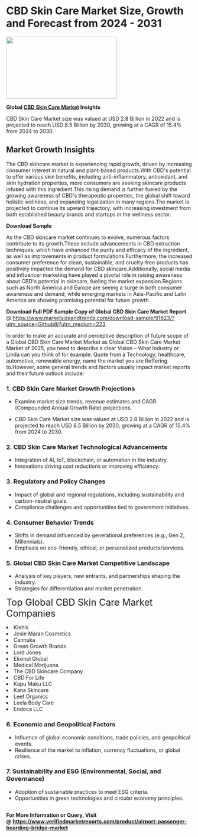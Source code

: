 <H1>CBD Skin Care Market Size, Growth and Forecast from 2024 - 2031</H1><img class="aligncenter size-medium wp-image-584254" src="https://thirdeyenews.in/wp-content/uploads/2024/09/Global-Market-Research-300x168.jpeg" alt="" width="300" height="168" /><p><strong>Global&nbsp;<a href="https://www.marketsizeandtrends.com/download-sample/91623/?utm_source=Github8j?utm_medium=223">CBD Skin Care Market</a> Insights</strong></p><p>CBD Skin Care Market size was valued at USD 2.8 Billion in 2022 and is projected to reach USD 8.5 Billion by 2030, growing at a CAGR of 15.4% from 2024 to 2030.</p><p><h2>Market Growth Insights</h2> <p>The CBD skincare market is experiencing rapid growth, driven by increasing consumer interest in natural and plant-based products.With CBD's potential to offer various skin benefits, including anti-inflammatory, antioxidant, and skin hydration properties, more consumers are seeking skincare products infused with this ingredient.This rising demand is further fueled by the growing awareness of CBD's therapeutic properties, the global shift toward holistic wellness, and expanding legalization in many regions.The market is projected to continue its upward trajectory, with increasing investment from both established beauty brands and startups in the wellness sector.</p> <p><strong>Download Sample</strong></p> <p>As the CBD skincare market continues to evolve, numerous factors contribute to its growth.These include advancements in CBD extraction techniques, which have enhanced the purity and efficacy of the ingredient, as well as improvements in product formulations.Furthermore, the increased consumer preference for clean, sustainable, and cruelty-free products has positively impacted the demand for CBD skincare.Additionally, social media and influencer marketing have played a pivotal role in raising awareness about CBD's potential in skincare, fueling the market expansion.Regions such as North America and Europe are seeing a surge in both consumer awareness and demand, while emerging markets in Asia-Pacific and Latin America are showing promising potential for future growth.<p><span class=""><strong>Download Full PDF Sample Copy of Global CBD Skin Care Market Report</strong> @ <a href="https://www.marketsizeandtrends.com/download-sample/91623/?utm_source=Github8j?utm_medium=223" target="_blank">https://www.marketsizeandtrends.com/download-sample/91623/?utm_source=Github8j?utm_medium=223</a></span></p><p>In order to make an accurate and perceptive description of future scope of a Global&nbsp;CBD Skin Care Market Market as Global&nbsp;CBD Skin Care Market Market of 2025, you need to describe a clear Vision &ndash; What Industry or Linda can you think of for example: Quote from a Technology, healthcare, automotive, renewable energy, name the market you are Reffering to.However, some general trends and factors usually impact market reports and their future outlook include:</p><h3>1.&nbsp;<strong>CBD Skin Care Market Growth Projections</strong></h3><ul><li>Examine market size trends, revenue estimates and CAGR (Compounded Annual Growth Rate) projections.</li><li><p>CBD Skin Care Market size was valued at USD 2.8 Billion in 2022 and is projected to reach USD 8.5 Billion by 2030, growing at a CAGR of 15.4% from 2024 to 2030.</p></li></ul><h3>2.&nbsp;<strong>CBD Skin Care Market Technological Advancements</strong></h3><ul><li>Integration of AI, IoT, blockchain, or automation in the industry.</li><li>Innovations driving cost reductions or improving efficiency.</li></ul><h3>3.&nbsp;<strong>Regulatory and Policy Changes</strong></h3><ul><li>Impact of global and regional regulations, including sustainability and carbon-neutral goals.</li><li>Compliance challenges and opportunities tied to government initiatives.</li></ul><h3>4.&nbsp;<strong>Consumer Behavior Trends</strong></h3><ul><li>Shifts in demand influenced by generational preferences (e.g., Gen Z, Millennials).</li><li>Emphasis on eco-friendly, ethical, or personalized products/services.</li></ul><h3>5.&nbsp;<strong>Global CBD Skin Care Market Competitive Landscape</strong></h3><ul><li>Analysis of key players, new entrants, and partnerships shaping the industry.</li><li>Strategies for differentiation and market penetration.</li></ul><p data-pm-slice="1 1 []"><span style="color: inherit; font-family: inherit; font-size: 25px;">Top Global CBD Skin Care Market Companies</span></p><div class="" data-test-id=""><p><li>Kiehls</li><li> Josie Maran Cosmetics</li><li> Cannuka</li><li> Green Growth Brands</li><li> Lord Jones</li><li> Elixinol Global</li><li> Medical Marijuana</li><li> The CBD Skincare Company</li><li> CBD For Life</li><li> Kapu Maku LLC</li><li> Kana Skincare</li><li> Leef Organics</li><li> Leela Body Care</li><li> Endoca LLC</li></p></div><h3>6.&nbsp;<strong>Economic and Geopolitical Factors</strong></h3><ul><li>Influence of global economic conditions, trade policies, and geopolitical events.</li><li>Resilience of the market to inflation, currency fluctuations, or global crises.</li></ul><h3>7.&nbsp;<strong>Sustainability and ESG (Environmental, Social, and Governance)</strong></h3><ul><li>Adoption of sustainable practices to meet ESG criteria.</li><li>Opportunities in green technologies and circular economy principles.</li></ul><h2><strong style="font-size: 14px;">For More Information or Query, Visit @&nbsp;</strong><a style="background-color: #ffffff; font-size: 14px;" href="https://www.marketsizeandtrends.com/report/cbd-skin-care-market/" target="_blank">https://www.verifiedmarketreports.com/product/airport-passenger-boarding-bridge-market</a></h2>